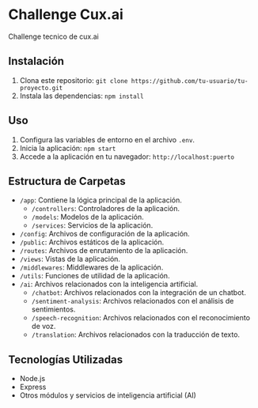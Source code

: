 # Challenge Cux.ai

Challenge tecnico de cux.ai

## Instalación

1. Clona este repositorio: `git clone https://github.com/tu-usuario/tu-proyecto.git`
2. Instala las dependencias: `npm install`

## Uso

1. Configura las variables de entorno en el archivo `.env`.
2. Inicia la aplicación: `npm start`
3. Accede a la aplicación en tu navegador: `http://localhost:puerto`

## Estructura de Carpetas

- `/app`: Contiene la lógica principal de la aplicación.
  - `/controllers`: Controladores de la aplicación.
  - `/models`: Modelos de la aplicación.
  - `/services`: Servicios de la aplicación.
- `/config`: Archivos de configuración de la aplicación.
- `/public`: Archivos estáticos de la aplicación.
- `/routes`: Archivos de enrutamiento de la aplicación.
- `/views`: Vistas de la aplicación.
- `/middlewares`: Middlewares de la aplicación.
- `/utils`: Funciones de utilidad de la aplicación.
- `/ai`: Archivos relacionados con la inteligencia artificial.
  - `/chatbot`: Archivos relacionados con la integración de un chatbot.
  - `/sentiment-analysis`: Archivos relacionados con el análisis de sentimientos.
  - `/speech-recognition`: Archivos relacionados con el reconocimiento de voz.
  - `/translation`: Archivos relacionados con la traducción de texto.

## Tecnologías Utilizadas

- Node.js
- Express
- Otros módulos y servicios de inteligencia artificial (AI)
